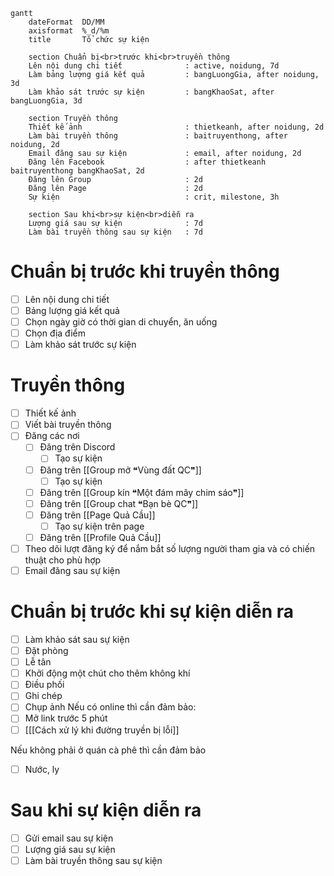 ```mermaid
gantt
    dateFormat  DD/MM
    axisformat  %_d/%m
    title       Tổ chức sự kiện

    section Chuẩn bị<br>trước khi<br>truyền thông
    Lên nội dung chi tiết              : active, noidung, 7d
    Làm bảng lượng giá kết quả         : bangLuongGia, after noidung, 3d
    Làm khảo sát trước sự kiện         : bangKhaoSat, after bangLuongGia, 3d

    section Truyền thông
    Thiết kế ảnh                       : thietkeanh, after noidung, 2d
    Làm bài truyền thông               : baitruyenthong, after noidung, 2d
    Email đăng sau sự kiện             : email, after noidung, 2d
    Đăng lên Facebook                  : after thietkeanh baitruyenthong bangKhaoSat, 2d
    Đăng lên Group                     : 2d
    Đăng lên Page                      : 2d
	Sự kiện                            : crit, milestone, 3h

    section Sau khi<br>sự kiện<br>diễn ra
	Lượng giá sau sự kiện              : 7d
	Làm bài truyền thông sau sự kiện   : 7d
```
# Chuẩn bị trước khi truyền thông
- [ ] Lên nội dung chi tiết
- [ ] Bảng lượng giá kết quả
- [ ] Chọn ngày giờ có thời gian di chuyển, ăn uống 
- [ ] Chọn địa điểm
- [ ] Làm khảo sát trước sự kiện
# Truyền thông
- [ ] Thiết kế ảnh
- [ ] Viết bài truyền thông
- [ ] Đăng các nơi
	- [ ] Đăng trên Discord
		- [ ] Tạo sự kiện
	- [ ] Đăng trên [[Group mở ❝Vùng đất QC❞]]
		- [ ] Tạo sự kiện
	- [ ] Đăng trên [[Group kín ❝Một đám mây chim sáo❞]]
	- [ ] Đăng trên [[Group chat ❝Bạn bè QC❞]]
	- [ ] Đăng trên [[Page Quả Cầu]]
		- [ ] Tạo sự kiện trên page
	- [ ] Đăng trên [[Profile Quả Cầu]] 
- [ ] Theo dõi lượt đăng ký để nắm bắt số lượng người tham gia và có chiến thuật cho phù hợp
- [ ] Email đăng sau sự kiện
# Chuẩn bị trước khi sự kiện diễn ra
- [ ] Làm khảo sát sau sự kiện                  
- [ ] Đặt phòng 
- [ ] Lễ tân
- [ ] Khởi động một chút cho thêm không khí 
- [ ] Điều phối
- [ ] Ghi chép
- [ ] Chụp ảnh
Nếu có online thì cần đảm bảo:                  
- [ ] Mở link trước 5 phút 
- [ ] [[[Cách xử lý khi đường truyền bị lỗi]]

Nếu không phải ở quán cà phê thì cần đảm bảo
- [ ] Nước, ly
# Sau khi sự kiện diễn ra
- [ ] Gửi email sau sự kiện
- [ ] Lượng giá sau sự kiện
- [ ] Làm bài truyền thông sau sự kiện